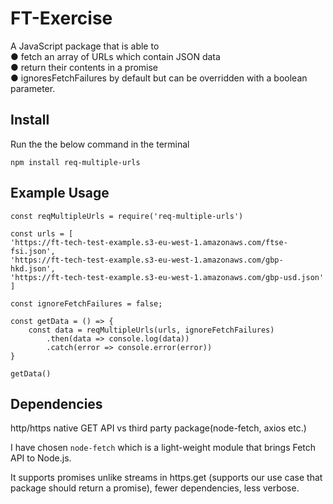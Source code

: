 # FT-Exercise

A JavaScript package that is able to  
● fetch an array of URLs which contain JSON data  
● return their contents in a promise  
● ignoresFetchFailures by default but can be overridden with a boolean parameter.

## Install
Run the the below command in the terminal
```
npm install req-multiple-urls 

```

## Example Usage

```
const reqMultipleUrls = require('req-multiple-urls')

const urls = [
'https://ft-tech-test-example.s3-eu-west-1.amazonaws.com/ftse-fsi.json', 
'https://ft-tech-test-example.s3-eu-west-1.amazonaws.com/gbp-hkd.json', 
'https://ft-tech-test-example.s3-eu-west-1.amazonaws.com/gbp-usd.json'
]

const ignoreFetchFailures = false;

const getData = () => {
    const data = reqMultipleUrls(urls, ignoreFetchFailures)
        .then(data => console.log(data))
        .catch(error => console.error(error))
}

getData()

```

## Dependencies

http/https native GET API vs third party package(node-fetch, axios etc.)

I have chosen ```node-fetch``` which is a light-weight module that brings Fetch API to Node.js.

It supports promises unlike streams in https.get (supports our use case that package should return a promise), fewer dependencies, less verbose.





